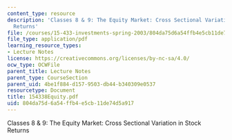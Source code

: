 ```yaml
---
content_type: resource
description: 'Classes 8 & 9: The Equity Market: Cross Sectional Variation in Stock
  Returns'
file: /courses/15-433-investments-spring-2003/804da75d6a54ffb4e5cb11de74d5a917_154338Equity.pdf
file_type: application/pdf
learning_resource_types:
- Lecture Notes
license: https://creativecommons.org/licenses/by-nc-sa/4.0/
ocw_type: OCWFile
parent_title: Lecture Notes
parent_type: CourseSection
parent_uid: 4be1f884-d157-9503-db44-b340309e0537
resourcetype: Document
title: 154338Equity.pdf
uid: 804da75d-6a54-ffb4-e5cb-11de74d5a917
---
```

Classes 8 & 9: The Equity Market: Cross Sectional Variation in Stock Returns